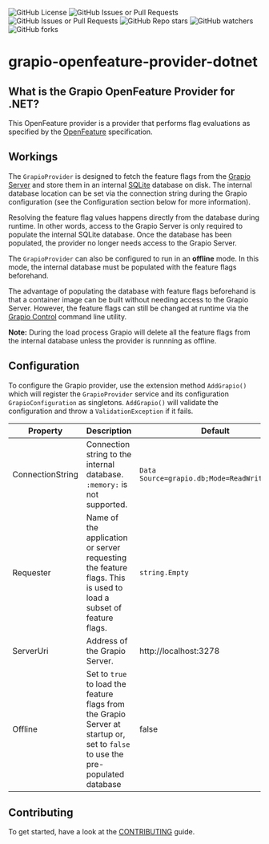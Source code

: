 ![GitHub License](https://img.shields.io/github/license/grapio/grapio-openfeature-provider-dotnet)
![GitHub Issues or Pull Requests](https://img.shields.io/github/issues-pr/grapio/grapio-openfeature-provider-dotnet)
![GitHub Issues or Pull Requests](https://img.shields.io/github/issues/grapio/grapio-openfeature-provider-dotnet)
![GitHub Repo stars](https://img.shields.io/github/stars/grapio/grapio-openfeature-provider-dotnet)
![GitHub watchers](https://img.shields.io/github/watchers/grapio/grapio-openfeature-provider-dotnet)
![GitHub forks](https://img.shields.io/github/forks/grapio/grapio-openfeature-provider-dotnet)

# grapio-openfeature-provider-dotnet

## What is the Grapio OpenFeature Provider for .NET?
This OpenFeature provider is a provider that performs flag evaluations as specified by the [OpenFeature](https://openfeature.dev/) specification.

## Workings
The `GrapioProvider` is designed to fetch the feature flags from the [Grapio Server](https://github.com/grapio/grapio-server) and store them in an internal [SQLite](https://www.sqlite.org/) database on disk. The internal database location can be set via the connection string during the Grapio configuration (see the Configuration section below for more information).

Resolving the feature flag values happens directly from the database during runtime. In other words, access to the Grapio Server is only required to populate the internal SQLite database. Once the database has been populated, the provider no longer needs access to the Grapio Server.

The `GrapioProvider` can also be configured to run in an **offline** mode. In this mode, the internal database must be populated with the feature flags beforehand.

The advantage of populating the database with feature flags beforehand is that a container image can be built without needing access to the Grapio Server. However, the feature flags can still be changed at runtime via the [Grapio Control](https://github.com/grapio/grapio-ctl) command line utility.

**Note:** During the load process Grapio will delete all the feature flags from the internal database unless the provider is runnning as offline.

## Configuration
To configure the Grapio provider, use the extension method `AddGrapio()` which will register the `GrapioProvider` service and its configuration `GrapioConfiguration` as singletons. `AddGrapio()` will validate the configuration and throw a `ValidationException` if it fails. 

|Property|Description|Default|
|---|---|---|
|ConnectionString|Connection string to the internal database. `:memory:` is not supported.|`Data Source=grapio.db;Mode=ReadWriteCreate`|
|Requester|Name of the application or server requesting the feature flags. This is used to load a subset of feature flags.|`string.Empty`|
|ServerUri|Address of the Grapio Server.|http://localhost:3278|
|Offline|Set to `true` to load the feature flags from the Grapio Server at startup or, set to `false` to use the pre-populated database|false|




## Contributing
To get started, have a look at the [CONTRIBUTING](https://github.com/grapio/grapio-openfeature-provider-dotnet/blob/main/CONTRIBUTING.md) guide.
